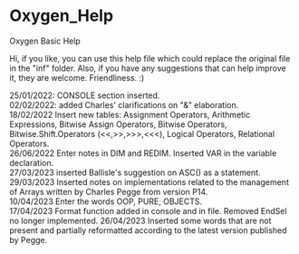 # Oxygen_Help
Oxygen Basic Help

Hi,
if you like, you can use this help file which could replace the original file in the "inf" folder.
Also, if you have any suggestions that can help improve it, they are welcome.
Friendliness. :)


25/01/2022: CONSOLE section inserted.  
02/02/2022: added Charles' clarifications on "&" elaboration.  
18/02/2022 Insert new tables:
Assignment Operators, Arithmetic Expressions, Bitwise Assign Operators, Bitwise Operators, Bitwise.Shift.Operators (<<,>>,>>>,<<<),
Logical Operators, Relational Operators.  
26/06/2022 Enter notes in DIM and REDIM. Inserted VAR in the variable declaration.  
27/03/2023 inserted Ballisle's suggestion on ASC() as a statement.  
29/03/2023 Inserted notes on implementations related to the management of Arrays written by Charles Pegge from version P14.  
10/04/2023 Enter the words OOP, PURE, OBJECTS.  
17/04/2023 Format function added in console and in file. Removed EndSel no longer implemented.
26/04/2023 Inserted some words that are not present and partially reformatted according to the latest version published by Pegge.  
